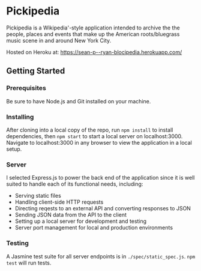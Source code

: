 # Pickipedia

Pickipedia is a Wikipedia'-style application intended to archive the the people, places and events that make up the American roots/bluegrass music scene in and around New York City. 

Hosted on Heroku at: https://sean-p--ryan-blocipedia.herokuapp.com/

## Getting Started

### Prerequisites
Be sure to have Node.js and Git installed on your machine. 

### Installing
After cloning into a local copy of the repo, run `npm install` to install dependencies, then `npm start` to start a local server on localhost:3000. Navigate to localhost:3000 in any browser to view the application in a local setup. 

### Server
I selected Express.js to power the back end of the application since it is well suited to handle each of its functional needs, including:  

- Serving static files 
- Handling client-side HTTP requests 
- Directing reqests to an external API and converting responses to JSON
- Sending JSON data from the API to the client
- Setting up a local server for development and testing
- Server port management for local and production environments

### Testing
A Jasmine test suite for all server endpoints is in `./spec/static_spec.js`. `npm test` will run tests. 
